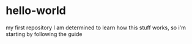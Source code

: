 # hello-world
my first repository
I am determined to learn how this stuff works, so i'm starting by following the guide
